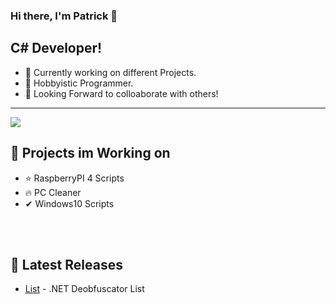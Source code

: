 ### Hi there, I'm Patrick 👋

## C# Developer!
- 🔭 Currently working on different Projects.
- 🌱 Hobbyistic Programmer.
- 👯 Looking Forward to colloaborate with others!
---
<img src="https://github-readme-stats.vercel.app/api?username=Patrick979&&show_icons=true&title_color=0099ff&text_color=daf7dc&bg_color=000f1a">

## 💪 Projects im Working on
- ⭐ RaspberryPI 4 Scripts
- 🔥 PC Cleaner 
- ✔ Windows10 Scripts


<br />
<br />

## 📕 Latest Releases


  - [List](https://github.com/pxtrick05/.NET-Deobfuscator) - .NET Deobfuscator List
